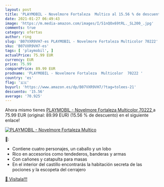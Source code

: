 ```yaml
---
layout: post
title: 'PLAYMOBIL - Novelmore Fortaleza  Multico al 15.56 % de descuento'
date: 2021-01-27 06:49:43
image: 'https://m.media-amazon.com/images/I/51nQOx69tRL._SL200_.jpg'
comments: true
category: ofertas
author: ring
slug: 'B07VXR9VH7-es PLAYMOBIL - Novelmore Fortaleza Multicolor 70222'
sku: 'B07VXR9VH7-es'
tags: [ 'playmobil', ]
actualPrice: 75.99 EUR
currency: EUR
price: 75.99
comparePrice: 89.99 EUR
prodname: 'PLAYMOBIL - Novelmore Fortaleza  Multicolor  70222 '
country: 'es'
flag: '🇪🇸'
buyurl: 'https://www.amazon.es/dp/B07VXR9VH7/?tag=tolees-21'
descuento: '15.56'
average: '70.925'
---
```


Ahora mismo tienes [PLAYMOBIL - Novelmore Fortaleza  Multicolor  70222 ](https://www.amazon.es/dp/B07VXR9VH7/?tag=tolees-21) a 75.99 EUR (original: 89.99 EUR) (15.56 %  de descuento) en el siguiente enlace!

[![PLAYMOBIL - Novelmore Fortaleza  Multico](https://m.media-amazon.com/images/I/51nQOx69tRL._SL200_.jpg)](https://www.amazon.es/dp/B07VXR9VH7/?tag=tolees-21)

🔎:

- Contiene cuatro personajes, un caballo y un lobo
- Rico en accesorios como tendederos, banderas y armas
- Con cañones y catapulta para masas
- En el interior del castillo encontrarás la habitación secreta de las pociones y la escopeta del cerrajero

[🛒 Visítala!!!](https://www.amazon.es/dp/B07VXR9VH7/?tag=tolees-21)
